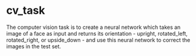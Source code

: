 # cv_task
The computer vision task is to create a neural network which takes an image of a face as input and returns its orientation - upright, rotated_left, rotated_right, or upside_down - and use this neural network to correct the images in the test set.
